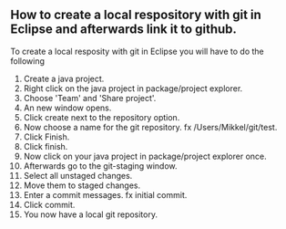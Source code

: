 ## How to create a local respository with git in Eclipse and afterwards link it to github.
To create a local resposity with git in Eclipse you will have to do the following
1. Create a java project.
2. Right click on the java project in package/project explorer.
  1. Choose 'Team' and 'Share project'.
3. An new window opens.
  1. Click create next to the repository option.
  2. Now choose a name for the git repository. fx /Users/Mikkel/git/test.
  3. Click Finish.
4. Click finish.
5. Now click on your java project in package/project explorer once.
  1. Afterwards go to the git-staging window.
  2. Select all unstaged changes.
  3. Move them to staged changes.
  4. Enter a commit messages. fx initial commit.
  5. Click commit.
6. You now have a local git repository.

